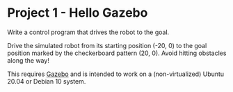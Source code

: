 # Project 1 - Hello Gazebo

Write a control program that drives the robot to the goal. 

Drive the simulated robot from its starting position (-20, 0) to the goal position marked by the checkerboard pattern (20, 0). Avoid hitting obstacles along the way!

This requires [Gazebo](http://gazebosim.org/) and is intended to work on a
(non-virtualized) Ubuntu 20.04 or Debian 10 system.
